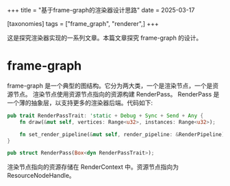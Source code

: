 +++
title = "基于frame-graph的渲染器设计思路"
date = 2025-03-17

[taxonomies]
tags = ["frame_graph", "renderer",]
+++

这是探究渲染器实现的一系列文章。本篇文章探究 frame-graph 的设计。

<!-- more -->

# frame-graph

frame-graph 是一个典型的图结构。它分为两大类，一个是渲染节点，一个是资源节点。
渲染节点使用资源节点指向的资源构建 RenderPass。
RenderPass 是一个薄的抽象层，以支持更多的渲染器后端。代码如下:

```rust
pub trait RenderPassTrait: 'static + Debug + Sync + Send + Any {
    fn draw(&mut self, vertices: Range<u32>, instances: Range<u32>);

    fn set_render_pipeline(&mut self, render_pipeline: &RenderPipeline);
}

pub struct RenderPass(Box<dyn RenderPassTrait>);
```

渲染节点指向的资源存储在 RenderContext 中。资源节点指向为ResourceNodeHandle。
